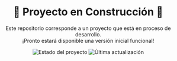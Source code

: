 <h1 align="center">🚧 Proyecto en Construcción 🚧</h1>

<p align="center">
  Este repositorio corresponde a un proyecto que está en proceso de desarrollo. <br>
  ¡Pronto estará disponible una versión inicial funcional!
</p>

<p align="center">
  <img src="https://img.shields.io/badge/Estado-En%20creación-yellow?style=for-the-badge" alt="Estado del proyecto">
  <img src="https://img.shields.io/badge/Actualizado-Junio%202025-brightgreen?style=for-the-badge" alt="Última actualización">
</p>
